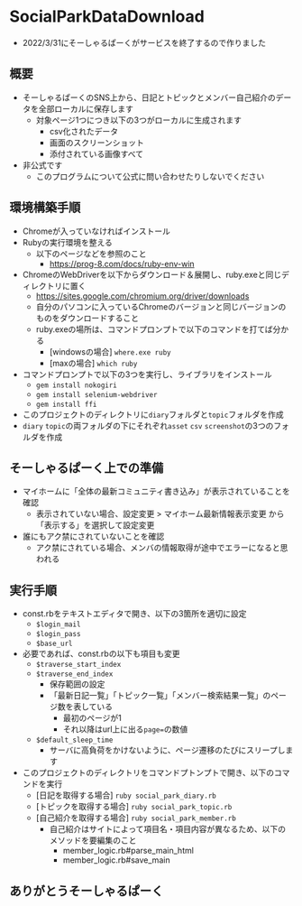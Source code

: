 # SocialParkDataDownload
- 2022/3/31にそーしゃるぱーくがサービスを終了するので作りました

## 概要
- そーしゃるぱーくのSNS上から、日記とトピックとメンバー自己紹介のデータを全部ローカルに保存します
  - 対象ページ1つにつき以下の3つがローカルに生成されます
    - csv化されたデータ
    - 画面のスクリーンショット
    - 添付されている画像すべて
- 非公式です
  - このプログラムについて公式に問い合わせたりしないでください

## 環境構築手順
- Chromeが入っていなければインストール
- Rubyの実行環境を整える
  - 以下のページなどを参照のこと
    - https://prog-8.com/docs/ruby-env-win
- ChromeのWebDriverを以下からダウンロード＆展開し、ruby.exeと同じディレクトリに置く
  - https://sites.google.com/chromium.org/driver/downloads
  - 自分のパソコンに入っているChromeのバージョンと同じバージョンのものをダウンロードすること
  - ruby.exeの場所は、コマンドプロンプトで以下のコマンドを打てば分かる
    - [windowsの場合] `where.exe ruby`
    - [maxの場合] `which ruby`
- コマンドプロンプトで以下の3つを実行し、ライブラリをインストール
  - `gem install nokogiri`
  - `gem install selenium-webdriver`
  - `gem install ffi`
- このプロジェクトのディレクトリに`diary`フォルダと`topic`フォルダを作成
- `diary` `topic`の両フォルダの下にそれぞれ`asset` `csv` `screenshot`の3つのフォルダを作成

## そーしゃるぱーく上での準備
- マイホームに「全体の最新コミュニティ書き込み」が表示されていることを確認
  - 表示されていない場合、設定変更 > マイホーム最新情報表示変更 から「表示する」を選択して設定変更
- 誰にもアク禁にされていないことを確認
  - アク禁にされている場合、メンバの情報取得が途中でエラーになると思われる

## 実行手順
- const.rbをテキストエディタで開き、以下の3箇所を適切に設定
  - `$login_mail`
  - `$login_pass`
  - `$base_url`
- 必要であれば、const.rbの以下も項目も変更
  - `$traverse_start_index`
  - `$traverse_end_index`
    - 保存範囲の設定
    - 「最新日記一覧」「トピック一覧」「メンバー検索結果一覧」のページ数を表している
      - 最初のページが1
      - それ以降はurl上に出る`page=`の数値
  - `$default_sleep_time`
    - サーバに高負荷をかけないように、ページ遷移のたびにスリープします
- このプロジェクトのディレクトリをコマンドプトンプトで開き、以下のコマンドを実行
  - [日記を取得する場合] `ruby social_park_diary.rb`
  - [トピックを取得する場合] `ruby social_park_topic.rb`
  - [自己紹介を取得する場合] `ruby social_park_member.rb`
    - 自己紹介はサイトによって項目名・項目内容が異なるため、以下のメソッドを要編集のこと
      - member_logic.rb#parse_main_html
      - member_logic.rb#save_main

## ありがとうそーしゃるぱーく